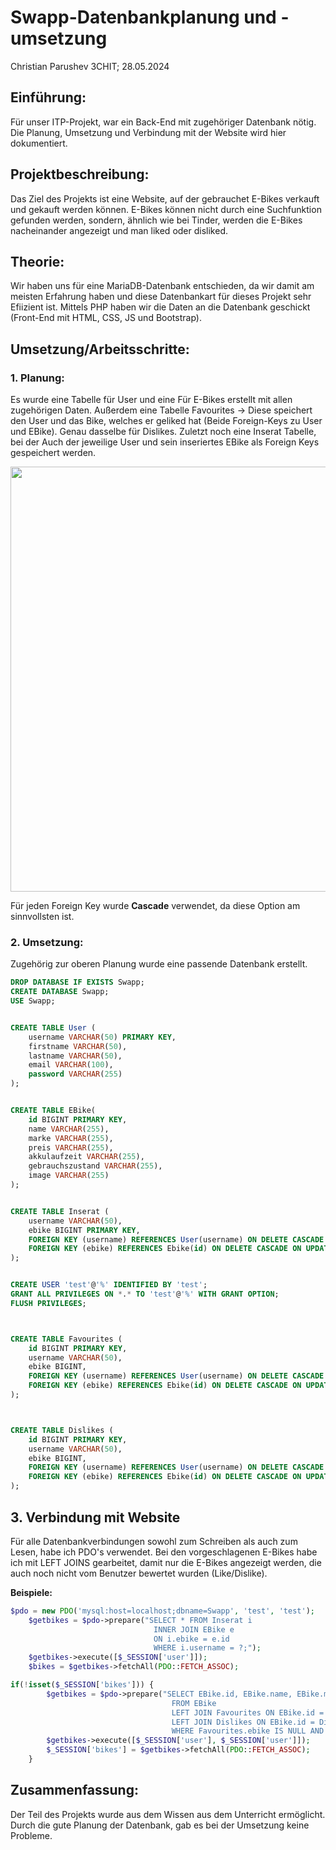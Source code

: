 # Swapp-Datenbankplanung und -umsetzung

Christian Parushev 3CHIT; 28.05.2024

## Einführung:

Für unser ITP-Projekt, war ein Back-End mit zugehöriger Datenbank nötig. Die Planung, Umsetzung und Verbindung mit der Website wird hier dokumentiert.

## Projektbeschreibung:

Das Ziel des Projekts ist eine Website, auf der gebrauchet E-Bikes verkauft und gekauft  werden können. E-Bikes können nicht durch eine Suchfunktion gefunden werden, sondern, ähnlich wie bei Tinder, werden die E-Bikes nacheinander angezeigt und man liked oder disliked.

## Theorie:

Wir haben uns für eine MariaDB-Datenbank entschieden, da wir damit am meisten Erfahrung haben und diese Datenbankart für dieses Projekt sehr Efiizient ist. Mittels PHP haben wir die Daten an die Datenbank geschickt (Front-End mit HTML, CSS, JS und Bootstrap).

## Umsetzung/Arbeitsschritte:

### 1. Planung:

Es wurde eine Tabelle für User und eine Für E-Bikes erstellt mit allen zugehörigen Daten. Außerdem eine Tabelle Favourites -> Diese speichert den User und das Bike, welches er geliked hat (Beide Foreign-Keys zu User und EBike). Genau dasselbe für Dislikes. Zuletzt noch eine Inserat Tabelle, bei der Auch der jeweilige User und sein inseriertes EBike als Foreign Keys gespeichert werden.

<img src="file:///C:/Users/chris/OneDrive/Desktop/Projekt/Implementierung/Database/plan.png" title="" alt="" width="680">

Für jeden Foreign Key wurde **Cascade** verwendet, da diese Option am sinnvollsten ist.

### 2. Umsetzung:

Zugehörig zur oberen Planung wurde eine passende Datenbank erstellt.

```sql
DROP DATABASE IF EXISTS Swapp;
CREATE DATABASE Swapp;
USE Swapp;


CREATE TABLE User (
    username VARCHAR(50) PRIMARY KEY,
    firstname VARCHAR(50),
    lastname VARCHAR(50),
    email VARCHAR(100),
    password VARCHAR(255)
);


CREATE TABLE EBike(
    id BIGINT PRIMARY KEY,
    name VARCHAR(255),
    marke VARCHAR(255),
    preis VARCHAR(255),
    akkulaufzeit VARCHAR(255),
    gebrauchszustand VARCHAR(255),
    image VARCHAR(255)
);


CREATE TABLE Inserat (
    username VARCHAR(50),
    ebike BIGINT PRIMARY KEY,
    FOREIGN KEY (username) REFERENCES User(username) ON DELETE CASCADE ON UPDATE CASCADE,
    FOREIGN KEY (ebike) REFERENCES Ebike(id) ON DELETE CASCADE ON UPDATE CASCADE
);


CREATE USER 'test'@'%' IDENTIFIED BY 'test';
GRANT ALL PRIVILEGES ON *.* TO 'test'@'%' WITH GRANT OPTION;
FLUSH PRIVILEGES;



CREATE TABLE Favourites (
    id BIGINT PRIMARY KEY,
    username VARCHAR(50),
    ebike BIGINT,
    FOREIGN KEY (username) REFERENCES User(username) ON DELETE CASCADE ON UPDATE CASCADE,
    FOREIGN KEY (ebike) REFERENCES Ebike(id) ON DELETE CASCADE ON UPDATE CASCADE
);



CREATE TABLE Dislikes (
    id BIGINT PRIMARY KEY,
    username VARCHAR(50),
    ebike BIGINT,
    FOREIGN KEY (username) REFERENCES User(username) ON DELETE CASCADE ON UPDATE CASCADE,
    FOREIGN KEY (ebike) REFERENCES Ebike(id) ON DELETE CASCADE ON UPDATE CASCADE
);
```

## 3. Verbindung mit Website

Für alle Datenbankverbindungen sowohl zum Schreiben als auch zum Lesen, habe ich PDO's verwendet. Bei den vorgeschlagenen E-Bikes habe ich mit LEFT JOINS gearbeitet, damit nur die E-Bikes angezeigt werden, die auch noch nicht vom Benutzer bewertet wurden (Like/Dislike).

**Beispiele:**

```php
$pdo = new PDO('mysql:host=localhost;dbname=Swapp', 'test', 'test');
    $getbikes = $pdo->prepare("SELECT * FROM Inserat i
                                INNER JOIN EBike e
                                ON i.ebike = e.id
                                WHERE i.username = ?;");
    $getbikes->execute([$_SESSION['user']]);
    $bikes = $getbikes->fetchAll(PDO::FETCH_ASSOC);         
```

```php
if(!isset($_SESSION['bikes'])) {
        $getbikes = $pdo->prepare("SELECT EBike.id, EBike.name, EBike.marke, EBike.preis, EBike.akkulaufzeit, EBike.gebrauchszustand, EBike.image
                                    FROM EBike
                                    LEFT JOIN Favourites ON EBike.id = Favourites.ebike AND Favourites.username = ?
                                    LEFT JOIN Dislikes ON EBike.id = Dislikes.ebike AND Dislikes.username = ?
                                    WHERE Favourites.ebike IS NULL AND Dislikes.ebike IS NULL");
        $getbikes->execute([$_SESSION['user'], $_SESSION['user']]);
        $_SESSION['bikes'] = $getbikes->fetchAll(PDO::FETCH_ASSOC); 
    }
```

## Zusammenfassung:

Der Teil des Projekts wurde aus dem Wissen aus dem Unterricht ermöglicht. Durch die gute Planung der Datenbank, gab es bei der Umsetzung keine Probleme.

